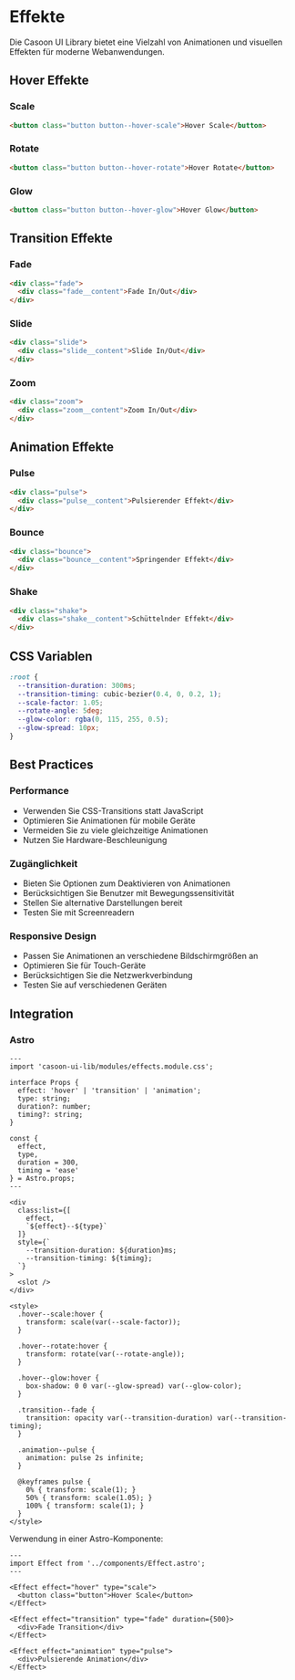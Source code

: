 # Effekte

Die Casoon UI Library bietet eine Vielzahl von Animationen und visuellen Effekten für moderne Webanwendungen.

## Hover Effekte

### Scale

```html
<button class="button button--hover-scale">Hover Scale</button>
```

### Rotate

```html
<button class="button button--hover-rotate">Hover Rotate</button>
```

### Glow

```html
<button class="button button--hover-glow">Hover Glow</button>
```

## Transition Effekte

### Fade

```html
<div class="fade">
  <div class="fade__content">Fade In/Out</div>
</div>
```

### Slide

```html
<div class="slide">
  <div class="slide__content">Slide In/Out</div>
</div>
```

### Zoom

```html
<div class="zoom">
  <div class="zoom__content">Zoom In/Out</div>
</div>
```

## Animation Effekte

### Pulse

```html
<div class="pulse">
  <div class="pulse__content">Pulsierender Effekt</div>
</div>
```

### Bounce

```html
<div class="bounce">
  <div class="bounce__content">Springender Effekt</div>
</div>
```

### Shake

```html
<div class="shake">
  <div class="shake__content">Schüttelnder Effekt</div>
</div>
```

## CSS Variablen

```css
:root {
  --transition-duration: 300ms;
  --transition-timing: cubic-bezier(0.4, 0, 0.2, 1);
  --scale-factor: 1.05;
  --rotate-angle: 5deg;
  --glow-color: rgba(0, 115, 255, 0.5);
  --glow-spread: 10px;
}
```

## Best Practices

### Performance

- Verwenden Sie CSS-Transitions statt JavaScript
- Optimieren Sie Animationen für mobile Geräte
- Vermeiden Sie zu viele gleichzeitige Animationen
- Nutzen Sie Hardware-Beschleunigung

### Zugänglichkeit

- Bieten Sie Optionen zum Deaktivieren von Animationen
- Berücksichtigen Sie Benutzer mit Bewegungssensitivität
- Stellen Sie alternative Darstellungen bereit
- Testen Sie mit Screenreadern

### Responsive Design

- Passen Sie Animationen an verschiedene Bildschirmgrößen an
- Optimieren Sie für Touch-Geräte
- Berücksichtigen Sie die Netzwerkverbindung
- Testen Sie auf verschiedenen Geräten

## Integration

### Astro

```astro
---
import 'casoon-ui-lib/modules/effects.module.css';

interface Props {
  effect: 'hover' | 'transition' | 'animation';
  type: string;
  duration?: number;
  timing?: string;
}

const {
  effect,
  type,
  duration = 300,
  timing = 'ease'
} = Astro.props;
---

<div 
  class:list={[
    effect,
    `${effect}--${type}`
  ]}
  style={`
    --transition-duration: ${duration}ms;
    --transition-timing: ${timing};
  `}
>
  <slot />
</div>

<style>
  .hover--scale:hover {
    transform: scale(var(--scale-factor));
  }
  
  .hover--rotate:hover {
    transform: rotate(var(--rotate-angle));
  }
  
  .hover--glow:hover {
    box-shadow: 0 0 var(--glow-spread) var(--glow-color);
  }
  
  .transition--fade {
    transition: opacity var(--transition-duration) var(--transition-timing);
  }
  
  .animation--pulse {
    animation: pulse 2s infinite;
  }
  
  @keyframes pulse {
    0% { transform: scale(1); }
    50% { transform: scale(1.05); }
    100% { transform: scale(1); }
  }
</style>
```

Verwendung in einer Astro-Komponente:

```astro
---
import Effect from '../components/Effect.astro';
---

<Effect effect="hover" type="scale">
  <button class="button">Hover Scale</button>
</Effect>

<Effect effect="transition" type="fade" duration={500}>
  <div>Fade Transition</div>
</Effect>

<Effect effect="animation" type="pulse">
  <div>Pulsierende Animation</div>
</Effect>
``` 
